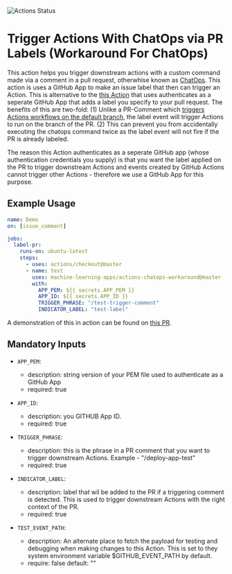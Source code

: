 ![Actions Status](https://github.com/machine-learning-apps/actions-chatops-workaround/workflows/Tests/badge.svg)

# Trigger Actions With ChatOps via PR Labels (Workaround For ChatOps)

This action helps you trigger downstream actions with a custom command made via a comment in a pull request, otherwhise known as [ChatOps](https://www.pagerduty.com/blog/what-is-chatops/).  This action is uses a GitHub App to make an issue label that then can trigger an Action.  This is alternative to the [this Action](https://github.com/marketplace/actions/chatops-for-actions) that uses authenticates as a seperate GitHub App that adds a label you specify to your pull request.  The benefits of this are two-fold:  (1) Unlike a PR-Comment which [triggers Actions workflows on the default branch](https://help.github.com/en/articles/events-that-trigger-workflows#issue-comment-event-issue_comment), the label event will trigger Actions to run on the branch of the PR.  (2) This can prevent you from accidentally executing the chatops command twice as the label event will not fire if the PR is already labeled. 

The reason this Action authenticates as a seperate GitHub app (whose authentication credentials you supply) is that you want the label applied on the PR to trigger downstream Actions and events created by GitHub Actions cannot trigger other Actions - therefore we use a GitHub App for this purpose.

## Example Usage

```yaml
name: Demo
on: [issue_comment]

jobs:
  label-pr:
    runs-on: ubuntu-latest
    steps:
      - uses: actions/checkout@master
      - name: test
        uses: machine-learning-apps/actions-chatops-workaround@master
        with:
          APP_PEM: ${{ secrets.APP_PEM }}
          APP_ID: ${{ secrets.APP_ID }}
          TRIGGER_PHRASE: "/test-trigger-comment"
          INDICATOR_LABEL: "test-label"
```

A demonstration of this in action can be found on [this PR](https://github.com/machine-learning-apps/actions-chatops-workaround/pull/2).

## Mandatory Inputs

  - `APP_PEM`:
    - description: string version of your PEM file used to authenticate as a GitHub App
    - required: true

  - `APP_ID`:
    - description: you GITHUB App ID.
    - required: true

  - `TRIGGER_PHRASE`:
    - description: this is the phrase in a PR comment that you want to trigger downstream Actions.  Example - "/deploy-app-test"
    - required: true

  - `INDICATOR_LABEL`:
    - description: label that wil be added to the PR if a triggering comment is detected.  This is used to trigger downstream Actions with the right context of the PR.
    - required: true

  - `TEST_EVENT_PATH`:
    - description: An alternate place to fetch the payload for testing and debugging when making changes to this Action.  This is set to they system environment variable $GITHUB_EVENT_PATH by default.
    - require: false
    default: ""
